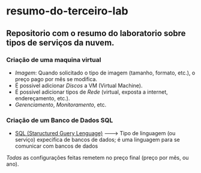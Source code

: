 # resumo-do-terceiro-lab
## Repositorio com o resumo do laboratorio sobre tipos de serviços da nuvem.
### Criação de uma maquina virtual
- *Imagem*: Quando solicitado o tipo de imagem (tamanho, formato, etc.), o preço pago por mês se modifica.
- É possivel adicionar *Discos* a VM (Virtual Machine).
- É possivel adicionar tipos de *Rede* (virtual, exposta a internet, endereçamento, etc.).
- *Gerenciamento*, *Monitoramento*, etc.

### Criação de um Banco de Dados SQL
- [SQL (Staructured Guery Lenguage)](https://www.youtube.com/watch?v=3YYi-c4E1aI&ab_channel=Dotec) ---> Tipo de linguagem (ou serviço) expecifica de bancos de dados; é uma linguagem para se comunicar com bancos de dados

_Todas_ as configurações feitas remetem no preço final (preço por mês, ou ano).
